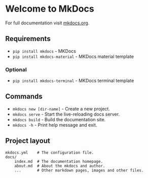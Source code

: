 # Welcome to MkDocs

For full documentation visit [mkdocs.org](https://www.mkdocs.org).

## Requirements
* `pip install mkdocs` - MKDocs
* `pip install mkdocs-material` - MKDocs material template

### Optional
* `pip install mkdocs-terminal` - MKDocs terminal template 

## Commands

* `mkdocs new [dir-name]` - Create a new project.
* `mkdocs serve` - Start the live-reloading docs server.
* `mkdocs build` - Build the documentation site.
* `mkdocs -h` - Print help message and exit.

## Project layout

    mkdocs.yml    # The configuration file.
    docs/
        index.md  # The documentation homepage.
        about.md  # About the mkdocs and author.
        ...       # Other markdown pages, images and other files.
